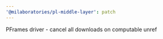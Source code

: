 ```yaml
---
'@milaboratories/pl-middle-layer': patch
---
```


PFrames driver - cancel all downloads on computable unref
